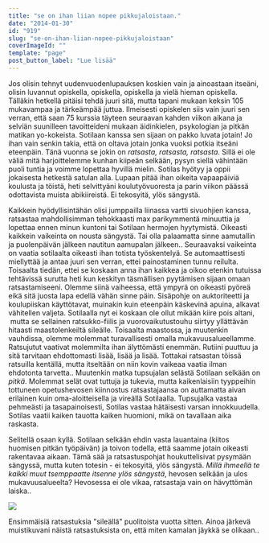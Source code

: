 ```yaml
---
title: "se on ihan liian nopee pikkujaloistaan."
date: "2014-01-30"
id: "919"
slug: "se-on-ihan-liian-nopee-pikkujaloistaan"
coverImageId: ""
template: "page"
post_button_label: "Lue lisää"
---
```


Jos olisin tehnyt uudenvuodenlupauksen koskien vain ja ainoastaan itseäni, olisin luvannut opiskella, opiskella, opiskella ja vielä hieman opiskella. Tälläkin hetkellä pitäisi tehdä juuri sitä, mutta tapani mukaan keksin 105 mukavampaa ja tärkeämpää juttua. Ilmeisesti opiskelen siis vain juuri sen verran, että saan 75 kurssia täyteen seuraavan kahden viikon aikana ja selviän suunilleen tavoitteideni mukaan äidinkielen, psykologian ja pitkän matikan yo-kokeista. Sotilaan kanssa sen sijaan on pakko luvata jotain! Jo ihan vain senkin takia, että on oltava jotain jonka vuoksi potkia itseäni eteenpäin. Tänä vuonna se jokin on _ratsasta, ratsasta, ratsasta_. Sillä ei ole väliä mitä harjoittelemme kunhan kiipeän selkään, pysyn siellä vähintään puoli tuntia ja voimme lopettaa hyvillä mielin. Sotilas hyötyy ja oppii jokaisesta hetkestä satulan alla. Lupaan pitää ihan oikeita vapaapäiviä koulusta ja töistä, heti selvittyäni koulutyövuoresta ja parin viikon päässä odottavista muista abikiireistä. Ei tekosyitä, ylös sängystä.

  

Kaikkein hyödyllisintähän olisi jumppailla liinassa vartti sivuohjien kanssa, ratsastaa mahdollisimman tehokkaasti max parikymmentä minuuttia ja lopettaa ennen minun kuntoni tai Sotilaan hermojen hyytymistä. Oikeasti kaikkein vaikeinta on nousta sängystä. Tai olla palaamatta sinne aamutallin ja puolenpäivän jälkeen nautitun aamupalan jälkeen.. Seuraavaksi vaikeinta on vaatia sotilaalta oikeasti ihan totista työskentelyä. Se automaattisesti miellyttää ja antaa juuri sen verran, ettei painostaminen tunnu reilulta. Toisaalta tiedän, ettei se koskaan anna ihan kaikkea ja oikoo etenkin tutuissa tehtävissä surutta heti kun keskityn täsmällisen pyytämisen sijaan omaan ratsastamiseeni. Olemme siinä vaiheessa, että ympyrä on oikeasti pyöreä eikä sitä juosta lapa edellä vähän sinne päin. Sisäpohje on auktoriteetti ja koulupiiskan käyttötavat, muinakin kuin eteenpäin käskevinä apuina, alkavat vähitellen valjeta. Sotilaalla nyt ei koskaan ole ollut mikään kiire pois altani,  mutta se sellainen ratsukko-fiilis ja vuorovaikutustouhu siirtyy yllättävän hitaasti maastolenkeiltä sileälle. Toisaalta maastossa, ja muutenkin vauhdissa, olemme molemmat turavallisesti omalla mukavuusalueellamme. Ratsujutut vaativat molemmilta ihan älyttömästi enemmän. Rutiini puuttuu ja sitä tarvitaan ehdottomasti lisää, lisää ja lisää. Tottakai ratsastan töissä ratsuilla kentällä, mutta itseltään on niin kovin vaikeaa vaatia ilman ehdotonta tarvetta.. Muutenkin matka tupsujalan selästä Sotilaan selkään on _pitkä_. Molemmat selät ovat tuttuja ja tukevia, mutta kaikenlaisiin tyyppeihin tottuneen opetushevosen kiinnostus ratsastajaansa on auttamatta aivan erilainen kuin oma-aloitteisella ja vireällä Sotilaalla. Tupsujalka vastaa pehmeästi ja tasapainoisesti, Sotilas vastaa hätäisesti varsan innokkuudella. Sotilas vaatii kaiken tauotta kaiken huomioni, mikä on tavallaan aika raskasta.

  

Selitellä osaan kyllä. Sotilaan selkään ehdin vasta lauantaina (kiitos huomisen pitkän työpäivän) ja toivon todella, että saamme jotain oikeasti rakentavaa aikaan. Tämä sää ja ratsastuspohjat houkuttelisivat pysymään sängyssä, mutta kuten totesin - ei tekosyitä, ylös sängystä. _Millä ihmeellä te kaikki muut tsemppaatte itsenne ylös sängystä_, hevosen selkään ja ulos mukavuusalueelta? Hevosessa ei ole vikaa, ratsastaja vain on hävyttömän laiska..  
  

[![](/images/IMG_0336.png)](http://1.bp.blogspot.com/-itFS49Orqzo/Uuq0o-tIp6I/AAAAAAAAH5A/_-UOVIhGeW8/s1600/IMG_0336.png)

  

Ensimmäisiä ratsastuksia "sileällä" puolitoista vuotta sitten. Ainoa järkevä muistikuvani näistä ratsastuksista on, että miten kamalan jäykkä se olikaan..
